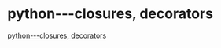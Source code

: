 # python---closures, decorators
[python---closures, decorators](https://aiwithcloud.com/2022/09/19/python___closures_decorators/)